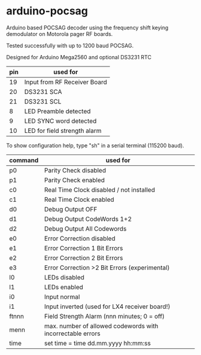 # arduino-pocsag
Arduino based POCSAG decoder using the frequency shift keying demodulator on Motorola pager RF boards.

Tested successfully with up to 1200 baud POCSAG.

Designed for Arduino Mega2560 and optional DS3231 RTC

| pin | used for |
|----------|-------------|
| 19 | Input from RF Receiver Board |
| 20 | DS3231 SCA |
| 21 | DS3231 SCL |
| 8 | LED Preamble detected |
| 9 | LED SYNC word detected |
| 10 | LED for field strength alarm |




To show configuration help, type "sh" in a serial terminal (115200 baud).

| command | used for |
|----------|-------------|
| p0 | Parity Check disabled |
| p1 | Parity Check enabled |
| c0 | Real Time Clock disabled / not installed |
| c1 | Real Time Clock enabled |
| d0 | Debug Output OFF |
| d1 | Debug Output CodeWords 1+2|
| d2 | Debug Output All Codewords|
| e0 | Error Correction disabled |
| e1 | Error Correction 1 Bit Errors |
| e2 | Error Correction 2 Bit Errors |
| e3 | Error Correction >2 Bit Errors (experimental) |
| l0 | LEDs disabled |
| l1 | LEDs enabled |
| i0 | Input normal |
| i1 | Input inverted (used for LX4 receiver board!)|
| ftnnn | Field Strength Alarm (nnn minutes; 0 = off) |
| menn | max. number of allowed codewords with incorrectable errors |
| time | set time = time dd.mm.yyyy hh:mm:ss |
